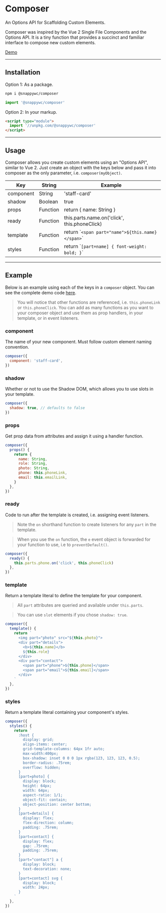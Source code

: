 # Composer

An Options API for Scaffolding Custom Elements.

Composer was inspired by the Vue 2 Single File Components and the Options API. It is a tiny function that provides a succinct and familiar interface to compose new custom elements.

[Demo](https://codepen.io/jameslovallo/pen/xxWzjeb)

---

## Installation

Option 1: As a package.

```sh
npm i @snappywc/composer
```

```js
import '@snappywc/composer'
```

Option 2: In your markup.

```html
<script type="module">
  import '//unpkg.com/@snappywc/composer'
</script>
```
---
## Usage

Composer allows you create custom elements using an "Options API", similar to Vue 2. Just create an object with the keys below and pass it into composer as the only parameter, i.e. `composer(myObject)`.

| Key       | String   | Example                                            |
| --------- | -------- | -------------------------------------------------- |
| component | String   | 'staff-card'                                       |
| shadow    | Boolean  | true                                               |
| props     | Function | return { name: String }                            |
| ready     | Function | this.parts.name.on('click', this.phoneClick)       |
| template  | Function | return \``<span part="name">${this.name}</span>`\` |
| styles    | Function | return \``[part=name] { font-weight: bold; }`\`    |
---
## Example

Below is an example using each of the keys in a `composer` object. You can see the complete demo code [here](https://codepen.io/jameslovallo/pen/xxWzjeb).

> You will notice that other functions are referenced, i.e. `this.phoneLink` or `this.phoneClick`. You can add as many functions as you want to your composer object and use them as prop handlers, in your template, or in event listeners.

### component

The name of your new component. Must follow custom element naming convention.

```js
composer({
  component: 'staff-card',
})
```

### shadow

Whether or not to use the Shadow DOM, which allows you to use slots in your template.

```js
composer({
  shadow: true, // defaults to false
})
```

### props

Get prop data from attributes and assign it using a handler function.

```js
composer({
  props() {
    return {
      name: String,
      role: String,
      photo: String,
      phone: this.phoneLink,
      email: this.emailLink,
    }
  },
})
```

### ready
Code to run after the template is created, i.e. assigning event listeners.
> Note the `on` shorthand function to create listeners for any `part` in the template.

> When you use the `on` function, the `e` event object is forwarded for your function to use, i.e to `preventDefault()`.

```js
composer({
  ready() {
    this.parts.phone.on('click', this.phoneClick)
  },
})
```

### template

Return a template literal to define the template for your component.

> All `part` attributes are queried and available under `this.parts`.

> You can use `slot` elements if you chose `shadow: true`.

```js
composer({
  template() {
    return `
      <img part="photo" src="${this.photo}">
      <div part="details">
        <b>${this.name}</b>
        ${this.role}
      </div>
      <div part="contact">
        <span part="phone">${this.phone}</span>
        <span part="email">${this.email}</span>
      </div>
    `
  },
})
```

### styles

Return a template literal containing your component's styles.

```js
composer({
  styles() {
    return `
      :host {
        display: grid;
        align-items: center;
        grid-template-columns: 64px 1fr auto;
        max-width:400px;
        box-shadow: inset 0 0 0 1px rgba(123, 123, 123, 0.5);
        border-radius: .75rem;
        overflow: hidden;
      }
      [part=photo] {
        display: block;
        height: 64px;
        width: 64px;
        aspect-ratio: 1/1;
        object-fit: contain;
        object-position: center bottom;
      }
      [part=details] {
        display: flex;
        flex-direction: column;
        padding: .75rem;
      }
      [part=contact] {
        display: flex;
        gap: .75rem;
        padding: .75rem;
      }
      [part="contact"] a {
        display: block;
        text-decoration: none;
      }
      [part=contact] svg {
        display: block;
        width: 24px;
      }
    `
  },
})
```
